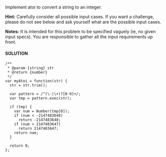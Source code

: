 Implement atoi to convert a string to an integer.

**Hint:** Carefully consider all possible input cases. If you want a challenge, please do not see below and ask yourself what are the possible input cases.

**Notes:** It is intended for this problem to be specified vaguely \(ie, no given input specs\). You are responsible to gather all the input requirements up front.



#### SOLUTION

```
/**
 * @param {string} str
 * @return {number}
 */
var myAtoi = function(str) {
  str = str.trim();

  var pattern = /^(\-|\+)?[0-9]+/;
  var tmp = pattern.exec(str);

  if (tmp) {
    var num = Number(tmp[0]);
    if (num < -2147483648)
      return -2147483648;
    if (num > 2147483647)
      return 2147483647;
    return num;
  }

  return 0;
};
```



